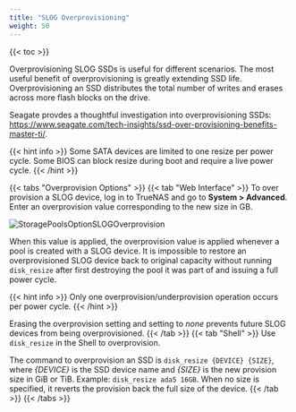```yaml
---
title: "SLOG Overprovisioning"
weight: 50
---
```


{{< toc >}}

Overprovisioning SLOG SSDs is useful for different scenarios.
The most useful benefit of overprovisioning is greatly extending SSD life.
Overprovisioning an SSD distributes the total number of writes and erases across more flash blocks on the drive. 

Seagate provdes a thoughtful investigation into overprovisioning SSDs: https://www.seagate.com/tech-insights/ssd-over-provisioning-benefits-master-ti/.

{{< hint info >}}
Some SATA devices are limited to one resize per power cycle.
Some BIOS can block resize during boot and require a live power cycle.
{{< /hint >}}

{{< tabs "Overprovision Options" >}}
{{< tab "Web Interface" >}}
To over provision a SLOG device, log in to TrueNAS and go to **System > Advanced**.
Enter an overprovision value corresponding to the new size in GB.

![StoragePoolsOptionSLOGOverprovision](/images/CORE/12.0/StoragePoolsOptionsLogOverprovision.png "")

When this value is applied, the overprovision value is applied whenever a pool is created with a SLOG device.
It is impossible to restore an overprovisioned SLOG device back to original capacity without running `disk_resize` after first destroying the pool it was part of and issuing a full power cycle.

{{< hint info >}}
Only one overprovision/underprovision operation occurs per power cycle.
{{< /hint >}}

Erasing the overprovision setting and setting to *none* prevents future SLOG devices from being overprovisioned.
{{< /tab >}}
{{< tab "Shell" >}}
Use `disk_resize` in the Shell to overprovision.

The command to overprovision an SSD is `disk_resize {DEVICE} {SIZE}`, where *{DEVICE}* is the SSD device name and *{SIZE}* is the new provision size in GiB or TiB.
Example: `disk_resize ada5 16GB`.
When no size is specified, it reverts the provision back the full size of the device.
{{< /tab >}}
{{< /tabs >}}
